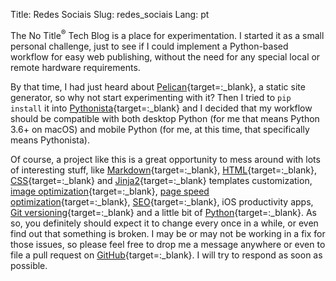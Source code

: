 Title: Redes Sociais 
Slug: redes_sociais
Lang: pt

The No Title<sup>®</sup> Tech Blog is a place for experimentation. I started it as a small personal challenge, just to see if I could implement a Python-based workflow for easy web publishing, without the need for any special local or remote hardware requirements.

By that time, I had just heard about [Pelican](http://docs.getpelican.com/en/stable/){target=:_blank}, a static site generator, so why not start experimenting with it? Then I tried to `pip install` it into [Pythonista](http://omz-software.com/pythonista/){target=:_blank} and I decided that my workflow should be compatible with both desktop Python (for me that means Python 3.6+ on macOS) and mobile Python (for me, at this time, that specifically means Pythonista).

Of course, a project like this is a great opportunity to mess around with lots of interesting stuff, like [Markdown](https://en.wikipedia.org/wiki/Markdown){target=:_blank}, [HTML](https://html.spec.whatwg.org){target=:_blank}, [CSS](https://en.wikipedia.org/wiki/Cascading_Style_Sheets){target=:_blank} and [Jinja2](http://jinja.pocoo.org){target=:_blank} templates customization, [image optimization](https://developers.google.com/web/fundamentals/performance/optimizing-content-efficiency/image-optimization){target=:_blank}, [page speed optimization](https://en.wikipedia.org/wiki/Web_performance){target=:_blank}, [SEO](https://en.wikipedia.org/wiki/Search_engine_optimization){target=:_blank}, iOS productivity apps, [Git versioning](https://git-scm.com){target=:_blank} and a little bit of [Python](https://www.python.org){target=:_blank}. As so, you definitely should expect it to change every once in a while, or even find out that something is broken. I may be or may not be working in a fix for those issues, so please feel free to drop me a message anywhere or even to file a pull request on [GitHub](https://github.com/victordomingos){target=:_blank}. I will try to respond as soon as possible.

